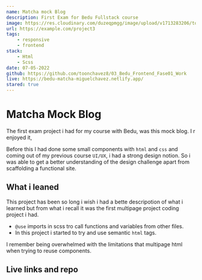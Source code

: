 ```yaml
---
name: Matcha mock Blog
description: First Exam for Bedu Fullstack course
image: https://res.cloudinary.com/duzeqpmgg/image/upload/v1713283206/toonchavez_Dev/projects/matcha-mock-blog_buyzxq.png
url: https://example.com/project3
tags:
    - responsive
    - frontend
stack:
    - Html
    - Scss
date: 07-05-2022
github: https://github.com/toonchavez8/03_Bedu_Frontend_Fase01_Work
live: https://bedu-matcha-miguelchavez.netlify.app/
stared: true
---
```


# Matcha Mock Blog

The first exam project i had for my course with Bedu, was this mock blog. I r enjoyed it,

Before this I had done some small components with `html` and `css` and coming out of my previous course `UI/UX`, i had a strong design notion. So i was able to get a better understanding of the design challenge apart from scaffolding a functional site.

## What i leaned

This project has been so long i wish i had a bette descripotion of what i learned but from what i recall it was the first multipage project coding project i had.  

- `@use` imports in scss tro call functions and variables from other files.
- In this project i started to try and use semantic `html` tags.

I remember being overwhelmed with the limitations that multipage html when trying to reuse components.

## Live links and repo
